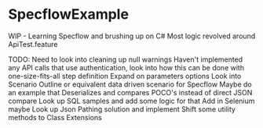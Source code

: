 # SpecflowExample
WIP - Learning Specflow and brushing up on C#
Most logic revolved around ApiTest.feature

TODO:
Need to look into cleaning up null warnings
Haven't implemented any API calls that use authentication, look into how this can be done with one-size-fits-all step definition
Expand on parameters options
Look into Scenario Outline or equivalent data driven scenario for Specflow
Maybe do an example that Deserializes and compares POCO's instead of direct JSON compare
Look up SQL samples and add some logic for that
Add in Selenium maybe
Look up Json Pathing solution and implement
Shift some utility methods to Class Extensions
